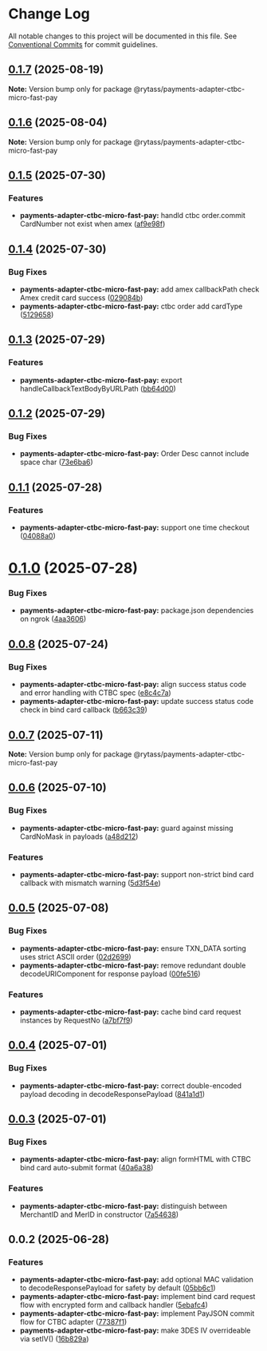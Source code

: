 # Change Log

All notable changes to this project will be documented in this file.
See [Conventional Commits](https://conventionalcommits.org) for commit guidelines.

## [0.1.7](https://github.com/Rytass/Utils/compare/@rytass/payments-adapter-ctbc-micro-fast-pay@0.1.6...@rytass/payments-adapter-ctbc-micro-fast-pay@0.1.7) (2025-08-19)

**Note:** Version bump only for package @rytass/payments-adapter-ctbc-micro-fast-pay

## [0.1.6](https://github.com/Rytass/Utils/compare/@rytass/payments-adapter-ctbc-micro-fast-pay@0.1.5...@rytass/payments-adapter-ctbc-micro-fast-pay@0.1.6) (2025-08-04)

**Note:** Version bump only for package @rytass/payments-adapter-ctbc-micro-fast-pay

## [0.1.5](https://github.com/Rytass/Utils/compare/@rytass/payments-adapter-ctbc-micro-fast-pay@0.1.4...@rytass/payments-adapter-ctbc-micro-fast-pay@0.1.5) (2025-07-30)

### Features

- **payments-adapter-ctbc-micro-fast-pay:** handld ctbc order.commit CardNumber not exist when amex ([af9e98f](https://github.com/Rytass/Utils/commit/af9e98fcd8eef26928c2063474b45a2ffd7c43d7))

## [0.1.4](https://github.com/Rytass/Utils/compare/@rytass/payments-adapter-ctbc-micro-fast-pay@0.1.3...@rytass/payments-adapter-ctbc-micro-fast-pay@0.1.4) (2025-07-30)

### Bug Fixes

- **payments-adapter-ctbc-micro-fast-pay:** add amex callbackPath check Amex credit card success ([029084b](https://github.com/Rytass/Utils/commit/029084b4ded62e6ee13f76c4229afb598f9af899))
- **payments-adapter-ctbc-micro-fast-pay:** ctbc order add cardType ([5129658](https://github.com/Rytass/Utils/commit/512965856822c7a9e2d0ee23759d3d535ed65b4e))

## [0.1.3](https://github.com/Rytass/Utils/compare/@rytass/payments-adapter-ctbc-micro-fast-pay@0.1.2...@rytass/payments-adapter-ctbc-micro-fast-pay@0.1.3) (2025-07-29)

### Features

- **payments-adapter-ctbc-micro-fast-pay:** export handleCallbackTextBodyByURLPath ([bb64d00](https://github.com/Rytass/Utils/commit/bb64d00b4290d1f24175fb4a69167c95e52ba0e0))

## [0.1.2](https://github.com/Rytass/Utils/compare/@rytass/payments-adapter-ctbc-micro-fast-pay@0.1.1...@rytass/payments-adapter-ctbc-micro-fast-pay@0.1.2) (2025-07-29)

### Bug Fixes

- **payments-adapter-ctbc-micro-fast-pay:** Order Desc cannot include space char ([73e6ba6](https://github.com/Rytass/Utils/commit/73e6ba6b953a4cbc2be568e8e0a333df7c7d051e))

## [0.1.1](https://github.com/Rytass/Utils/compare/@rytass/payments-adapter-ctbc-micro-fast-pay@0.1.0...@rytass/payments-adapter-ctbc-micro-fast-pay@0.1.1) (2025-07-28)

### Features

- **payments-adapter-ctbc-micro-fast-pay:** support one time checkout ([04088a0](https://github.com/Rytass/Utils/commit/04088a0d119b617ee19918539ad05c31565bd427))

# [0.1.0](https://github.com/Rytass/Utils/compare/@rytass/payments-adapter-ctbc-micro-fast-pay@0.0.8...@rytass/payments-adapter-ctbc-micro-fast-pay@0.1.0) (2025-07-28)

### Bug Fixes

- **payments-adapter-ctbc-micro-fast-pay:** package.json dependencies on ngrok ([4aa3606](https://github.com/Rytass/Utils/commit/4aa3606e63244daadfc9a669afa7d1654c693437))

## [0.0.8](https://github.com/Rytass/Utils/compare/@rytass/payments-adapter-ctbc-micro-fast-pay@0.0.7...@rytass/payments-adapter-ctbc-micro-fast-pay@0.0.8) (2025-07-24)

### Bug Fixes

- **payments-adapter-ctbc-micro-fast-pay:** align success status code and error handling with CTBC spec ([e8c4c7a](https://github.com/Rytass/Utils/commit/e8c4c7adb65471af83250b7e378912d92a535a57))
- **payments-adapter-ctbc-micro-fast-pay:** update success status code check in bind card callback ([b663c39](https://github.com/Rytass/Utils/commit/b663c39294edd9a5072f0360e5bcaf3c2bec934b))

## [0.0.7](https://github.com/Rytass/Utils/compare/@rytass/payments-adapter-ctbc-micro-fast-pay@0.0.6...@rytass/payments-adapter-ctbc-micro-fast-pay@0.0.7) (2025-07-11)

**Note:** Version bump only for package @rytass/payments-adapter-ctbc-micro-fast-pay

## [0.0.6](https://github.com/Rytass/Utils/compare/@rytass/payments-adapter-ctbc-micro-fast-pay@0.0.5...@rytass/payments-adapter-ctbc-micro-fast-pay@0.0.6) (2025-07-10)

### Bug Fixes

- **payments-adapter-ctbc-micro-fast-pay:** guard against missing CardNoMask in payloads ([a48d212](https://github.com/Rytass/Utils/commit/a48d21228271b7c16ccf336dc9d5acfc5ede50c2))

### Features

- **payments-adapter-ctbc-micro-fast-pay:** support non-strict bind card callback with mismatch warning ([5d3f54e](https://github.com/Rytass/Utils/commit/5d3f54ec9bb7e2c1eac47ae3028eb7cad2d3d3d9))

## [0.0.5](https://github.com/Rytass/Utils/compare/@rytass/payments-adapter-ctbc-micro-fast-pay@0.0.4...@rytass/payments-adapter-ctbc-micro-fast-pay@0.0.5) (2025-07-08)

### Bug Fixes

- **payments-adapter-ctbc-micro-fast-pay:** ensure TXN_DATA sorting uses strict ASCII order ([02d2699](https://github.com/Rytass/Utils/commit/02d2699c6bf58d616d85b11f5e7bd24778b9002c))
- **payments-adapter-ctbc-micro-fast-pay:** remove redundant double decodeURIComponent for response payload ([00fe516](https://github.com/Rytass/Utils/commit/00fe5166f1f199547da9fbb06541270268e0a262))

### Features

- **payments-adapter-ctbc-micro-fast-pay:** cache bind card request instances by RequestNo ([a7bf7f9](https://github.com/Rytass/Utils/commit/a7bf7f9845db1a9584ae92ac4693817e51cc7445))

## [0.0.4](https://github.com/Rytass/Utils/compare/@rytass/payments-adapter-ctbc-micro-fast-pay@0.0.3...@rytass/payments-adapter-ctbc-micro-fast-pay@0.0.4) (2025-07-01)

### Bug Fixes

- **payments-adapter-ctbc-micro-fast-pay:** correct double-encoded payload decoding in decodeResponsePayload ([841a1d1](https://github.com/Rytass/Utils/commit/841a1d1f8c9ad603799791f7918ae2421181bb15))

## [0.0.3](https://github.com/Rytass/Utils/compare/@rytass/payments-adapter-ctbc-micro-fast-pay@0.0.2...@rytass/payments-adapter-ctbc-micro-fast-pay@0.0.3) (2025-07-01)

### Bug Fixes

- **payments-adapter-ctbc-micro-fast-pay:** align formHTML with CTBC bind card auto-submit format ([40a6a38](https://github.com/Rytass/Utils/commit/40a6a38d0927a128b92d660535c7e66511aec53b))

### Features

- **payments-adapter-ctbc-micro-fast-pay:** distinguish between MerchantID and MerID in constructor ([7a54638](https://github.com/Rytass/Utils/commit/7a54638762c38abfb9f72b59502bcce47f0b1011))

## 0.0.2 (2025-06-28)

### Features

- **payments-adapter-ctbc-micro-fast-pay:** add optional MAC validation to decodeResponsePayload for safety by default ([05bb6c1](https://github.com/Rytass/Utils/commit/05bb6c1a7346354692c7530e8a909d654119038f))
- **payments-adapter-ctbc-micro-fast-pay:** implement bind card request flow with encrypted form and callback handler ([5ebafc4](https://github.com/Rytass/Utils/commit/5ebafc454f9b4bbab5680a2820276785e12ba63e))
- **payments-adapter-ctbc-micro-fast-pay:** implement PayJSON commit flow for CTBC adapter ([77387f1](https://github.com/Rytass/Utils/commit/77387f1aa3e674c14b157898c864fbd4484be567))
- **payments-adapter-ctbc-micro-fast-pay:** make 3DES IV overrideable via setIV() ([16b829a](https://github.com/Rytass/Utils/commit/16b829a5693c9daf6722d4c83004b692095b3da4))
